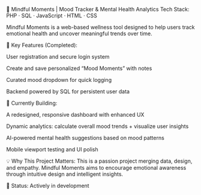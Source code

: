 🌿 Mindful Moments | Mood Tracker & Mental Health Analytics
Tech Stack: PHP · SQL · JavaScript · HTML · CSS

Mindful Moments is a web-based wellness tool designed to help users track emotional health and uncover meaningful trends over time.

🔹 Key Features (Completed):

User registration and secure login system

Create and save personalized “Mood Moments” with notes

Curated mood dropdown for quick logging

Backend powered by SQL for persistent user data

🔧 Currently Building:

A redesigned, responsive dashboard with enhanced UX

Dynamic analytics: calculate overall mood trends + visualize user insights

AI-powered mental health suggestions based on mood patterns

Mobile viewport testing and UI polish

💡 Why This Project Matters:
This is a passion project merging data, design, and empathy. Mindful Moments aims to encourage emotional awareness through intuitive design and intelligent insights.

🚧 Status: Actively in development
